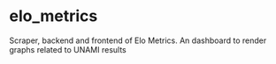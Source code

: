 # elo_metrics
Scraper, backend and frontend of Elo Metrics. An dashboard to render graphs related to UNAMI results
